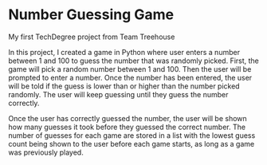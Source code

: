 # Number Guessing Game
 My first TechDegree project from Team Treehouse

In this project, I created a game in Python where user enters a number between 1 and 100 to guess the number that was randomly picked.
First, the game will pick a random number between 1 and 100.
Then the user will be prompted to enter a number. Once the number has been entered, the user will be told if the guess is lower than or
higher than the number picked randomly. The user will keep guessing until they guess the number correctly.

Once the user has correctly guessed the number, the user will be shown how many guesses it took before they guessed the correct number. 
The number of guesses for each game are stored in a list with the lowest guess count being shown to the user before each game starts,
as long as a game was previously played.
